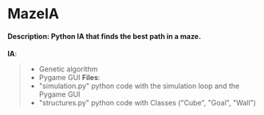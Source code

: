 # MazeIA
#### **Description**: Python IA that finds the best path in a maze.
**IA**:
>- Genetic algorithm
>- Pygame GUI
**Files**:
>- "simulation.py" python code with the simulation loop and the Pygame GUI
>- "structures.py" python code with Classes ("Cube", "Goal", "Wall")
